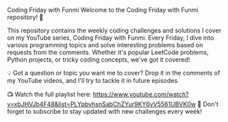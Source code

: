Coding Friday with Funmi
Welcome to the Coding Friday with Funmi repository! 🎉

This repository contains the weekly coding challenges and solutions I cover on my YouTube series, Coding Friday with Funmi. Every Friday, I dive into various programming topics and solve interesting problems based on requests from the comments. Whether it's popular LeetCode problems, Python projects, or tricky coding concepts, we've got it covered!

💡 Got a question or topic you want me to cover? Drop it in the comments of my YouTube videos, and I'll try to tackle it in future episodes.

📺 Watch the full playlist here: https://www.youtube.com/watch?v=xbJHVJb4F48&list=PLYpbyhsnSabChZYur9KY6vV5561UBVK0w
📌 Don't forget to subscribe to stay updated with new challenges every week!
